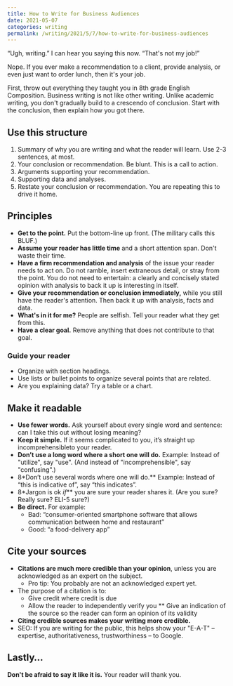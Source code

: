 ```yaml
---
title: How to Write for Business Audiences
date: 2021-05-07
categories: writing
permalink: /writing/2021/5/7/how-to-write-for-business-audiences
---
```


“Ugh, writing.” I can hear you saying this now. “That's not my job!”

Nope. If you ever make a recommendation to a client, provide analysis, or even just 
want to order lunch, then it's your job.

First, throw out everything they taught you in 8th grade English Composition. 
Business writing is not like other writing. Unlike academic writing, you don't 
gradually build to a crescendo of conclusion. Start with the conclusion, then 
explain how you got there.

## Use this structure

1. Summary of why you are writing and what the reader will learn. Use 2-3 sentences, at most.
2. Your conclusion or recommendation. Be blunt. This is a call to action.
3. Arguments supporting your recommendation.
4. Supporting data and analyses.
4. Restate your conclusion or recommendation. You are repeating this to drive it home.

## Principles

* **Get to the point.** Put the bottom-line up front. (The military calls this BLUF.)
* **Assume your reader has little time** and a short attention span. Don't waste their time.
* **Have a firm recommendation and analysis** of the issue your reader needs to act on. Do not ramble, insert extraneous detail, or stray from the point. You do not need to entertain: a clearly and concisely stated opinion with analysis to back it up is interesting in itself.
* **Give your recommendation or conclusion immediately,** while you still have the reader's attention. Then back it up with analysis, facts and data.
* **What's in it for me?** People are selfish. Tell your reader what they get from this.
* **Have a clear goal.** Remove anything that does not contribute to that goal.

### Guide your reader
* Organize with section headings.
* Use lists or bullet points to organize several points that are related.
* Are you explaining data? Try a table or a chart.


## Make it readable

* **Use fewer words.** Ask yourself about every single word and sentence: can I take this out without losing meaning?
* **Keep it simple.** If it seems complicated to you, it’s straight up incomprehensibleto your reader.
* **Don’t use a long word where a short one will do.** Example: Instead of "utilize", say "use". (And instead of "incomprehensible", say "confusing".)
* 8*Don’t use several words where one will do.** Example: Instead of “this is indicative of”, say “this indicates”.
* 8*Jargon is ok _if_** you are sure your reader shares it. (Are you sure? Really sure? ELI-5 sure?)
* **Be direct.** For example:
	* Bad: “consumer-oriented smartphone software that allows communication between home and restaurant”
	* Good: “a food-delivery app”

## Cite your sources

* **Citations are much more credible than your opinion**, unless you are acknowledged as an expert on the subject.
	* Pro tip: You probably are not an acknowledged expert yet.
* The purpose of a citation is to:
	* Give credit where credit is due
	* Allow the reader to independently verify you
** Give an indication of the source so the reader can form an opinion of its validity
* **Citing credible sources makes your writing more credible.**
* SEO: If you are writing for the public, this helps show your "E-A-T" – expertise, authoritativeness, trustworthiness – to Google.

## Lastly…

**Don't be afraid to say it like it is.** Your reader will thank you.
